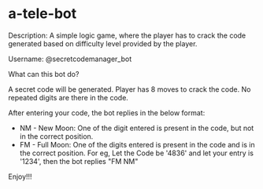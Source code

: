 # a-tele-bot

Description: 
A simple logic game, where the player has to crack the code generated based on difficulty level provided by the player.

Username: 
@secretcodemanager_bot

What can this bot do?

A secret code will be generated. Player has 8 moves to crack the code.
No repeated digits are there in the code.

After entering your code, the bot replies in the below format:
* NM - New Moon: One of the digit entered is present in the code, but not in the correct position.
* FM - Full Moon: One of the digits entered is present in the code and is in the correct position.
For eg, Let the Code be '4836' and let your entry is '1234', then the bot replies "FM NM"

Enjoy!!!

